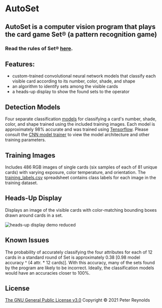 # AutoSet
## **AutoSet** is a computer vision program that plays the card game Set® (a pattern recognition game)

### Read the rules of Set® [here](https://en.wikipedia.org/wiki/Set_(card_game)).

## Features:
-   custom-trained convolutional neural network models that classify each visible card according to its number, color, shade, and shape
-   an algorithm to identify sets among the visible cards
-   a heads-up display to show the found sets to the operator

## Detection Models
Four separate classification [models](detection_models/trained_models/) for classifying a card's number, shade, color, and shape trained using the included training images.
Each model is approximately 98% accurate and was trained using [Tensorflow](https://www.tensorflow.org/).
Please consult the [CNN model trainer](detection_models/CNN_model_trainer.py) to view the model architecture and other training parameters.

## Training Images
Includes 486 RGB images of single cards (six samples of each of 81 unique cards) with varying exposure, color temperature, and orientation.
The [training_labels.csv](training_labels.csv) spreadsheet contains class labels for each image in the training dataset.

## Heads-Up Display
Displays an image of the visible cards with color-matching bounding boxes drawn around cards in a set.

![heads-up display demo reduced](https://user-images.githubusercontent.com/97372919/151372168-b1d62699-9dac-4ad0-9812-9dbdf874b0c9.jpg)


## Known Issues
The probability of accurately classifying the four attributes for each of 12 cards in a standard round of Set is approximately 0.38 [0.98 model accuracy ^ (4 attr. * 12 cards)].
With this accuracy, many of the sets found by the program are likely to be incorrect.  Ideally, the classification models would have an accuracies closer to 100%.


## License

[The GNU General Public License v3.0](LICENSE) Copyright © 2021 Peter Reynolds

